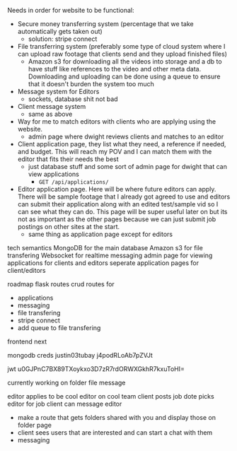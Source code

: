 Needs in order for website to be functional: 
 
- Secure money transferring system (percentage that we take automatically gets taken out) 
  - solution: stripe connect
- File transferring system (preferably some type of cloud system where I can upload raw footage that clients send and they upload finished files)   
  - Amazon s3 for downloading all the videos into storage and a db to have stuff like references to the video and other meta data. Downloading and uploading can be done using a queue to ensure that it doesn't burden the system too much
- Message system for Editors
  - sockets, database shit not bad
- Client message system
  - same as above
- Way for me to match editors with clients who are applying using the website.
  - admin page where dwight reviews clients and matches to an editor
- Client application page, they list what they need, a reference if needed, and budget. This will reach my POV and I can match them with the editor that fits their needs the best
  - just database stuff and some sort of admin page for dwight that can view applications
    - `GET /api/applications/`
- Editor application page. Here will be where future editors can apply. There will be sample footage that I already got agreed to use and editors can submit their application along with an edited test/sample vid so I can see what they can do. This page will be super useful later on but its not as important as the other pages because we can just submit job postings on other sites at the start.
  - same thing as application page except for editors 
  
tech semantics
MongoDB for the main database
Amazon s3 for file transfering 
Websocket for realtime messaging
admin page for viewing applications for clients and editors 
seperate application pages for client/editors

roadmap
flask routes crud routes for
- applications
- messaging
- file transfering 
- stripe connect
- add queue to file transfering

frontend next

mongodb creds
justin03tubay
j4podRLoAb7pZVJt

jwt
u0GJPnC7BX89TXoykxo3D7zR7rdORWXGkhR7kxuToHI=

currently working on
folder
file
message

editor applies to be cool editor on cool team
client posts job
dote picks editor for job
client can message editor



- make a route that gets folders shared with you and display those on folder page
- client sees users that are interested and can start a chat with them
- messaging